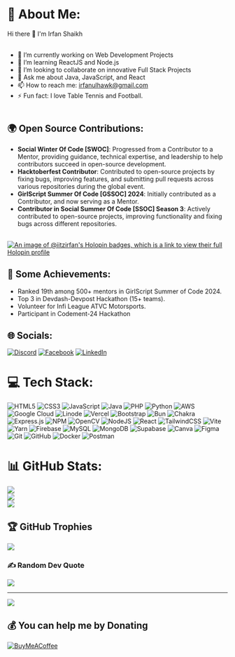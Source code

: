 # 💫 About Me:
Hi there 👋 I'm Irfan Shaikh<br><br>
- 🔭 I’m currently working on Web Development Projects<br>
- 🌱 I’m learning ReactJS and Node.js<br>
- 👯 I’m looking to collaborate on innovative Full Stack Projects<br>
- 💬 Ask me about Java, JavaScript, and React<br>
- 📫 How to reach me: [irfanulhawk@gmail.com](mailto:irfanulhawk@gmail.com)<br>
- ⚡ Fun fact: I love Table Tennis and Football.<br><br>

## 🌍 Open Source Contributions:
- **Social Winter Of Code [SWOC]**: Progressed from a Contributor to a Mentor, providing guidance, technical expertise, and leadership to help contributors succeed in open-source development.<br>
- **Hacktoberfest Contributor**: Contributed to open-source projects by fixing bugs, improving features, and submitting pull requests across various repositories during the global event.<br>
- **GirlScript Summer Of Code [GSSOC] 2024**: Initially contributed as a Contributor, and now serving as a Mentor.<br>
- **Contributor in Social Summer Of Code [SSOC] Season 3**: Actively contributed to open-source projects, improving functionality and fixing bugs across different repositories.<br><br>

[![An image of @iitzirfan's Holopin badges, which is a link to view their full Holopin profile](https://holopin.me/iitzirfan)](https://holopin.io/@iitzirfan)

## 🚀 Some Achievements:
- Ranked 19th among 500+ mentors in GirlScript Summer of Code 2024.<br>
- Top 3 in Devdash-Devpost Hackathon (15+ teams).<br>
- Volunteer for Infi League ATVC Motorsports.<br>
- Participant in Codement-24 Hackathon<br>

## 🌐 Socials:
[![Discord](https://img.shields.io/badge/Discord-%237289DA.svg?logo=discord&logoColor=white)](https://discord.gg/irfan0504) [![Facebook](https://img.shields.io/badge/Facebook-%231877F2.svg?logo=Facebook&logoColor=white)](https://facebook.com/irfanulhawk.shaikh) [![LinkedIn](https://img.shields.io/badge/LinkedIn-%230077B5.svg?logo=linkedin&logoColor=white)](https://linkedin.com/in/irfan-shaikh-8b5b94259/) 

# 💻 Tech Stack:
![HTML5](https://img.shields.io/badge/html5-%23E34F26.svg?style=plastic&logo=html5&logoColor=white) ![CSS3](https://img.shields.io/badge/css3-%231572B6.svg?style=plastic&logo=css3&logoColor=white) ![JavaScript](https://img.shields.io/badge/javascript-%23323330.svg?style=plastic&logo=javascript&logoColor=%23F7DF1E) ![Java](https://img.shields.io/badge/java-%23ED8B00.svg?style=plastic&logo=openjdk&logoColor=white) ![PHP](https://img.shields.io/badge/php-%23777BB4.svg?style=plastic&logo=php&logoColor=white) ![Python](https://img.shields.io/badge/python-3670A0?style=plastic&logo=python&logoColor=ffdd54) ![AWS](https://img.shields.io/badge/AWS-%23FF9900.svg?style=plastic&logo=amazon-aws&logoColor=white) ![Google Cloud](https://img.shields.io/badge/GoogleCloud-%234285F4.svg?style=plastic&logo=google-cloud&logoColor=white) ![Linode](https://img.shields.io/badge/linode-00A95C?style=plastic&logo=linode&logoColor=white) ![Vercel](https://img.shields.io/badge/vercel-%23000000.svg?style=plastic&logo=vercel&logoColor=white) ![Bootstrap](https://img.shields.io/badge/bootstrap-%238511FA.svg?style=plastic&logo=bootstrap&logoColor=white) ![Bun](https://img.shields.io/badge/Bun-%23000000.svg?style=plastic&logo=bun&logoColor=white) ![Chakra](https://img.shields.io/badge/chakra-%234ED1C5.svg?style=plastic&logo=chakraui&logoColor=white) ![Express.js](https://img.shields.io/badge/express.js-%23404d59.svg?style=plastic&logo=express&logoColor=%2361DAFB) ![NPM](https://img.shields.io/badge/NPM-%23CB3837.svg?style=plastic&logo=npm&logoColor=white) ![OpenCV](https://img.shields.io/badge/opencv-%23white.svg?style=plastic&logo=opencv&logoColor=white) ![NodeJS](https://img.shields.io/badge/node.js-6DA55F?style=plastic&logo=node.js&logoColor=white) ![React](https://img.shields.io/badge/react-%2320232a.svg?style=plastic&logo=react&logoColor=%2361DAFB) ![TailwindCSS](https://img.shields.io/badge/tailwindcss-%2338B2AC.svg?style=plastic&logo=tailwind-css&logoColor=white) ![Vite](https://img.shields.io/badge/vite-%23646CFF.svg?style=plastic&logo=vite&logoColor=white) ![Yarn](https://img.shields.io/badge/yarn-%232C8EBB.svg?style=plastic&logo=yarn&logoColor=white) ![Firebase](https://img.shields.io/badge/firebase-a08021?style=plastic&logo=firebase&logoColor=ffcd34) ![MySQL](https://img.shields.io/badge/mysql-4479A1.svg?style=plastic&logo=mysql&logoColor=white) ![MongoDB](https://img.shields.io/badge/MongoDB-%234ea94b.svg?style=plastic&logo=mongodb&logoColor=white) ![Supabase](https://img.shields.io/badge/Supabase-3ECF8E?style=plastic&logo=supabase&logoColor=white) ![Canva](https://img.shields.io/badge/Canva-%2300C4CC.svg?style=plastic&logo=Canva&logoColor=white) ![Figma](https://img.shields.io/badge/figma-%23F24E1E.svg?style=plastic&logo=figma&logoColor=white) ![Git](https://img.shields.io/badge/git-%23F05033.svg?style=plastic&logo=git&logoColor=white) ![GitHub](https://img.shields.io/badge/github-%23121011.svg?style=plastic&logo=github&logoColor=white) ![Docker](https://img.shields.io/badge/docker-%230db7ed.svg?style=plastic&logo=docker&logoColor=white) ![Postman](https://img.shields.io/badge/Postman-FF6C37?style=plastic&logo=postman&logoColor=white)
# 📊 GitHub Stats:
![](https://github-readme-stats.vercel.app/api?username=iitzIrFan&theme=dark&hide_border=false&include_all_commits=true&count_private=true)<br/>
![](https://github-readme-streak-stats.herokuapp.com/?user=iitzIrFan&theme=dark&hide_border=false)<br/>
![](https://github-readme-stats.vercel.app/api/top-langs/?username=iitzIrFan&theme=dark&hide_border=false&include_all_commits=true&count_private=true&layout=compact)

## 🏆 GitHub Trophies
![](https://github-profile-trophy.vercel.app/?username=iitzIrFan&theme=radical&no-frame=false&no-bg=false&margin-w=4)

### ✍️ Random Dev Quote
![](https://quotes-github-readme.vercel.app/api?type=horizontal&theme=radical)

---
[![](https://visitcount.itsvg.in/api?id=iitzIrFan&label=Profile%20Views&pretty=true)](https://visitcount.itsvg.in)
  ## 💰 You can help me by Donating
  [![BuyMeACoffee](https://img.shields.io/badge/Buy%20Me%20a%20Coffee-ffdd00?style=for-the-badge&logo=buy-me-a-coffee&logoColor=black)](https://buymeacoffee.com/iitzirfan) 

  
<!-- Proudly created with GPRM ( https://gprm.itsvg.in ) -->
